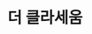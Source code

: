---
id: 30
title: 더 클라세움
caption: 세계 최초 대마 엑소좀 특허
url: http://classeum.leaderscpa.com/
type: Website
role: My part - 40%
device: PC, Mobile
---